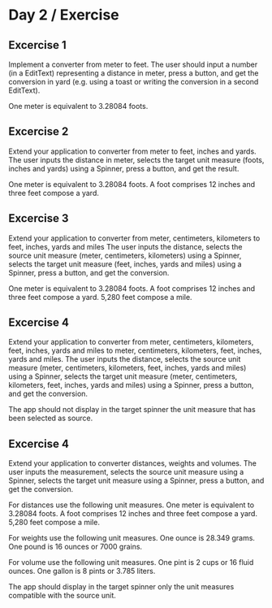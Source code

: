 # Day 2 / Exercise

## Excercise 1
Implement a converter from meter to feet.
The user should input a number (in a EditText) representing
a distance in meter, press a button, and get the
conversion in yard (e.g. using a toast or writing the conversion
in a second EditText).

One meter is equivalent to 3.28084 foots.

## Excercise 2
Extend your application to converter from meter to feet,
inches and yards.
The user inputs the distance in meter, selects the target unit measure
(foots, inches and yards) using a Spinner, press a button, and get the
result.

One meter is equivalent to 3.28084 foots.
A foot comprises 12 inches and three feet compose a yard.

## Excercise 3
Extend your application to converter from meter, centimeters, kilometers
to feet, inches, yards and miles
The user inputs the distance, selects the source unit measure
(meter, centimeters, kilometers) using a Spinner,
selects the target unit measure
(feet, inches, yards and miles) using a Spinner,
press a button, and get the
conversion.

One meter is equivalent to 3.28084 foots.
A foot comprises 12 inches and three feet compose a yard.
5,280 feet compose a mile.

## Excercise 4
Extend your application to converter from meter, centimeters, kilometers, feet, inches, yards and miles
to meter, centimeters, kilometers, feet, inches, yards and miles.
The user inputs the distance, selects the source unit measure
(meter, centimeters, kilometers, feet, inches, yards and miles) using a Spinner,
selects the target unit measure
(meter, centimeters, kilometers, feet, inches, yards and miles) using a Spinner,
press a button, and get the
conversion.

The app should not display in the target spinner the unit measure that has been
selected as source.

## Excercise 4
Extend your application to converter distances, weights and volumes.
The user inputs the measurement,
selects the source unit measure
 using a Spinner,
selects the target unit measure
 using a Spinner,
press a button, and get the
conversion.

For distances use the following unit measures.
One meter is equivalent to 3.28084 foots.
A foot comprises 12 inches and three feet compose a yard.
5,280 feet compose a mile.

For weights use the following unit measures.
One ounce is 28.349 grams.
One pound is 16 ounces or 7000 grains.

For volume use the following unit measures.
One pint is 2 cups or 16 fluid ounces.
One gallon is 8 pints or 3.785 liters.


The app should display in the target spinner
only the unit measures compatible with the source unit.
